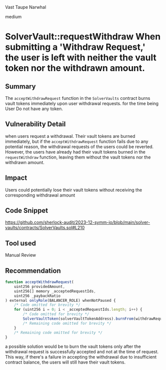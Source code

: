Vast Taupe Narwhal

medium

# SolverVault::requestWithdraw When submitting a 'Withdraw Request,' the user is left with neither the vault token nor the withdrawn amount.

## Summary
The ``acceptWithdrawRequest`` function in the ``SolverVaults`` contract burns vault tokens immediately upon user withdrawal requests. for the time being User Do not have any token.

## Vulnerability Detail

when users request a withdrawal. Their vault tokens are burned immediately, but if the ``acceptWithdrawRequest`` function fails due to any potential reason, the withdrawal requests of the users could be reverted. However, the users have already had their vault tokens burned in the ``requestWithdraw`` function, leaving them without the vault tokens nor the withdrawn amount.

## Impact

Users could potentially lose their vault tokens without receiving the corresponding withdrawal amount

## Code Snippet
https://github.com/sherlock-audit/2023-12-symm-io/blob/main/solver-vaults/contracts/SolverVaults.sol#L210





## Tool used

Manual Review




## Recommendation
```js
function acceptWithdrawRequest(
    uint256 providedAmount,
    uint256[] memory _acceptedRequestIds,
    uint256 _paybackRatio
) external onlyRole(BALANCER_ROLE) whenNotPaused {
    /* Code omitted for brevity */
    for (uint256 i = 0; i < _acceptedRequestIds.length; i++) {
        /* Code omitted for brevity */
        SolverVaultToken(solverVaultTokenAddress).burnFrom(withdrawRequests[id].receiver, withdrawRequests[id].amount);
        /* Remaining code omitted for brevity */
    }
    /* Remaining code omitted for brevity */
}
```
a possible solution would be to burn the vault tokens only after the withdrawal request is successfully accepted and not at the time of request. This way, if there's a failure in accepting the withdrawal due to insufficient contract balance, the users will still have their vault tokens.

